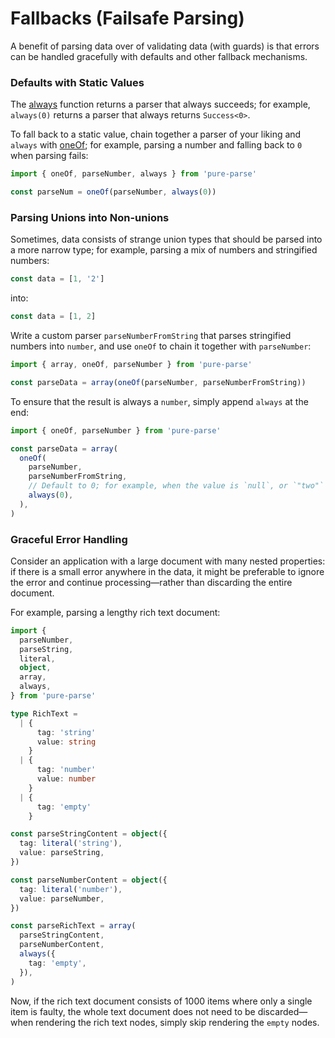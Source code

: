 # Fallbacks (Failsafe Parsing)

A benefit of parsing data over of validating data (with guards) is that errors can be handled gracefully with defaults and other fallback mechanisms.

### Defaults with Static Values

The [always](/api/parsers/always) function returns a parser that always succeeds; for example, `always(0)` returns a parser that always returns `Success<0>`.

To fall back to a static value, chain together a parser of your liking and `always` with [oneOf](/api/parsers/oneOf); for example, parsing a number and falling back to `0` when parsing fails:

```ts
import { oneOf, parseNumber, always } from 'pure-parse'

const parseNum = oneOf(parseNumber, always(0))
```

### Parsing Unions into Non-unions

Sometimes, data consists of strange union types that should be parsed into a more narrow type; for example, parsing a mix of numbers and stringified numbers:

```ts
const data = [1, '2']
```

into:

```ts
const data = [1, 2]
```

Write a custom parser `parseNumberFromString` that parses stringified numbers into `number`, and use `oneOf` to chain it together with `parseNumber`:

```ts
import { array, oneOf, parseNumber } from 'pure-parse'

const parseData = array(oneOf(parseNumber, parseNumberFromString))
```

To ensure that the result is always a `number`, simply append `always` at the end:

```ts
import { oneOf, parseNumber } from 'pure-parse'

const parseData = array(
  oneOf(
    parseNumber,
    parseNumberFromString,
    // Default to 0; for example, when the value is `null`, or `"two"`
    always(0),
  ),
)
```

### Graceful Error Handling

Consider an application with a large document with many nested properties: if there is a small error anywhere in the data, it might be preferable to ignore the error and continue processing—rather than discarding the entire document.

For example, parsing a lengthy rich text document:

```ts
import {
  parseNumber,
  parseString,
  literal,
  object,
  array,
  always,
} from 'pure-parse'

type RichText =
  | {
      tag: 'string'
      value: string
    }
  | {
      tag: 'number'
      value: number
    }
  | {
      tag: 'empty'
    }

const parseStringContent = object({
  tag: literal('string'),
  value: parseString,
})

const parseNumberContent = object({
  tag: literal('number'),
  value: parseNumber,
})

const parseRichText = array(
  parseStringContent,
  parseNumberContent,
  always({
    tag: 'empty',
  }),
)
```

Now, if the rich text document consists of 1000 items where only a single item is faulty, the whole text document does not need to be discarded—when rendering the rich text nodes, simply skip rendering the `empty` nodes.
